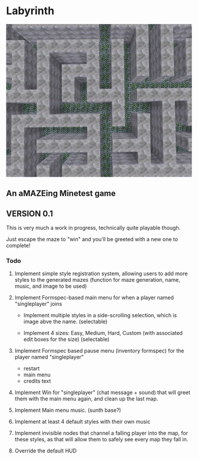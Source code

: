# Labyrinth
![screenshot](screenshot.jpg)
## An aMAZEing Minetest game

## VERSION 0.1

This is very much a work in progress, technically quite playable though. 

Just escape the maze to "win" and you'll be greeted with a new one to complete!


### Todo

1. Implement simple style registration system, allowing users to add more styles to the generated mazes (function for maze generation, name, music, and image to be used)

2. Implement Formspec-based main menu for when a player named "singleplayer" joins
    
    - Implement multiple styles in a side-scrolling selection, which is image abve the name. (selectable)
    
    - Implement 4 sizes: Easy, Medium, Hard, Custom (with associated edit boxes for the size) (selectable)
    
3. Implement Formspec based pause menu (inventory formspec) for the player named "singleplayer"
    - restart
    - main menu
    - credits text

4. Implement Win for "singleplayer" (chat message + sound) that will greet them with the main menu again, and clean up the last map.

5. Implement Main menu music. (sunth base?)

6. Implement at least 4 default styles with their own music

7. Implement invisible nodes that channel a falling player into the map, for these styles, as that will allow them to safely see every map they fall in.

8. Override the default HUD

